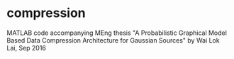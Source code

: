 # compression
MATLAB code accompanying MEng thesis "A Probabilistic Graphical Model Based Data Compression Architecture for Gaussian Sources" by Wai Lok Lai, Sep 2016
